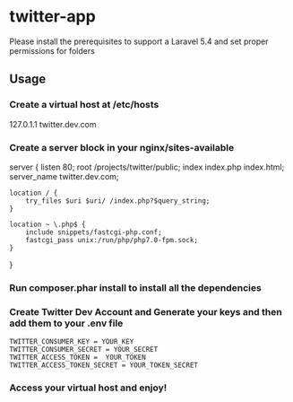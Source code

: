 # twitter-app
Please install the prerequisites to support a Laravel 5.4 and set proper permissions for folders

## Usage

### Create a virtual host at /etc/hosts

127.0.1.1	twitter.dev.com

### Create a server block in your nginx/sites-available

server {
    listen 80;
    root /projects/twitter/public;
    index index.php index.html;
    server_name twitter.dev.com;

    location / {
        try_files $uri $uri/ /index.php?$query_string;
    }

    location ~ \.php$ {
        include snippets/fastcgi-php.conf;
        fastcgi_pass unix:/run/php/php7.0-fpm.sock;
    }
}

### Run composer.phar install to install all the dependencies

### Create Twitter Dev Account and Generate your keys and then add them to your .env file

	TWITTER_CONSUMER_KEY = YOUR_KEY
	TWITTER_CONSUMER_SECRET = YOUR_SECRET
	TWITTER_ACCESS_TOKEN = 	YOUR_TOKEN
	TWITTER_ACCESS_TOKEN_SECRET = YOUR_TOKEN_SECRET

### Access your virtual host and enjoy!